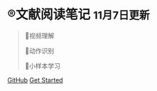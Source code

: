 <!-- _coverpage.md -->

# :registered:文献阅读笔记 <small>11月7日更新</small>

> :triangular_flag_on_post:视频理解
>
> :triangular_flag_on_post:动作识别
>
> :triangular_flag_on_post:小样本学习

[GitHub](https://github.com/yangkunl/docs)
[Get Started](#/md//all)